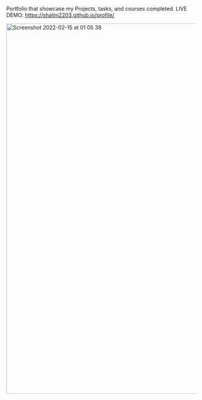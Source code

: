 
Portfolio that showcase my Projects, tasks, and courses completed.
LIVE DEMO:
https://shalini2203.github.io/profile/

<img width="985" alt="Screenshot 2022-02-15 at 01 05 38" src="https://user-images.githubusercontent.com/83633310/153934325-2b46a074-284c-4171-92c3-fd14076a317f.png">
